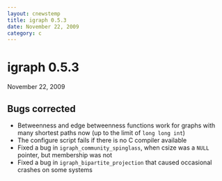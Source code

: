 ```yaml
---
layout: cnewstemp
title: igraph 0.5.3
date: November 22, 2009
category: c
---
```


igraph 0.5.3
============

November 22, 2009

Bugs corrected
--------------

- Betweenness and edge betweenness functions work for graphs with
  many shortest paths now (up to the limit of `long long int`)
- The configure script fails if there is no C compiler available
- Fixed a bug in `igraph_community_spinglass`, when csize was a `NULL`
  pointer, but membership was not
- Fixed a bug in `igraph_bipartite_projection` that caused occasional
  crashes on some systems
